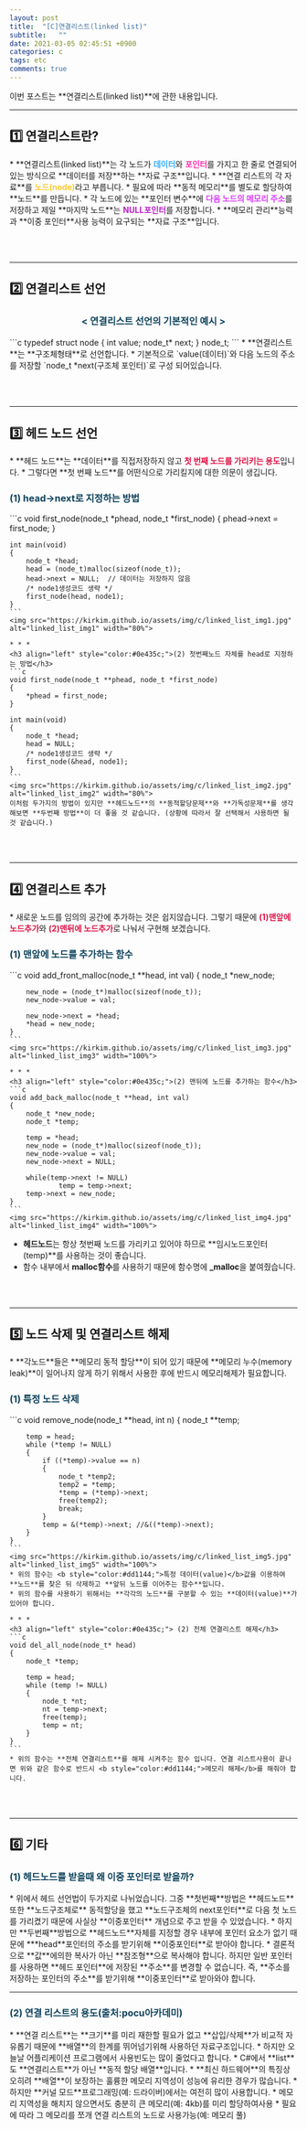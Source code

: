 ```yaml
---
layout: post
title:  "[C]연결리스트(linked list)"
subtitle:   ""
date: 2021-03-05 02:45:51 +0900
categories: c
tags: etc
comments: true 
---
```


이번 포스트는 **연결리스트(linked list)**에 관한 내용입니다.

* * *
<h2>1️⃣ 연결리스트란?</h2>
* **연결리스트(linked list)**는 각 노드가 <b style="color:#2facff;">데이터</b>와 <b style="color:#ff2fa9;">포인터</b>를 가지고 한 줄로 연결되어 있는 방식으로 **데이터를 저장**하는 **자료 구조**입니다.
* **연결 리스트의 각 자료**를 <b style="color:#ffc82f;">노드(node)</b>라고 부릅니다.
* 필요에 따라 **동적 메모리**를 별도로 할당하여 **노드**를 만듭니다.
* 각 노드에 있는 **포인터 변수**에 <b style="color:#d83bff;">다음 노드의 메모리 주소</b>를 저장하고 제일 **마지막 노드**는 <b style="color:#bc1dca;">NULL포인터</b>를 저장합니다.
* **메모리 관리**능력과 **이중 포인터**사용 능력이 요구되는 **자료 구조**입니다.
<!--이미지-->

<br /><br />

* * *
<h2>2️⃣ 연결리스트 선언</h2>
<h3 align="middle" style="color:#0e435c;"> &lt; 연결리스트 선언의 기본적인 예시 &gt;</h3>
```c
typedef struct node 
{
    int value;
    node_t* next;
} node_t;
```
* **연결리스트**는 **구조체형태**로 선언합니다.
* 기본적으로 `value(데이터)`와 다음 노드의 주소를 저장할 `node_t *next(구조체 포인터)`로 구성 되어있습니다.

<br /><br />

* * *
<h2>3️⃣ 헤드 노드 선언</h2>
* **헤드 노드**는 **데이터**를 직접저장하지 않고 <b style="color:#dd1144;">첫 번째 노드를 가리키는 용도</b>입니다.
* 그렇다면 **첫 번째 노드**를 어떤식으로 가리킬지에 대한 의문이 생깁니다.
    <h3 align="left" style="color:#0e435c;">(1) head->next로 지정하는 방법</h3>
    ```c
    void first_node(node_t *phead, node_t *first_node)
    {
        phead->next = first_node;
    }

    int main(void)
    {
        node_t *head;
        head = (node_t)malloc(sizeof(node_t));
        head->next = NULL;  // 데이터는 저장하지 않음
        /* node1생성코드 생략 */
        first_node(head, node1);
    }
    ```
    <img src="https://kirkim.github.io/assets/img/c/linked_list_img1.jpg" alt="linked_list_img1" width="80%">

    * * *
    <h3 align="left" style="color:#0e435c;">(2) 첫번째노드 자체를 head로 지정하는 방법</h3>
    ```c
    void first_node(node_t **phead, node_t *first_node)
    {
        *phead = first_node;
    }

    int main(void)
    {
        node_t *head;
        head = NULL;
        /* node1생성코드 생략 */
        first_node(&head, node1);
    }
    ```
    <img src="https://kirkim.github.io/assets/img/c/linked_list_img2.jpg" alt="linked_list_img2" width="80%">
    이처럼 두가지의 방법이 있지만 **헤드노드**의 **동적할당문제**와 **가독성문제**를 생각해보면 **두번째 방법**이 더 좋을 것 같습니다. (상황에 따라서 잘 선택해서 사용하면 될 것 같습니다.)

<br /><br />

* * *
<h2>4️⃣ 연결리스트 추가</h2>
* 새로운 노드를 임의의 공간에 추가하는 것은 쉽지않습니다. 그렇기 때문에 <b style="color:#dd1144;">(1)맨앞에 노드추가</b>와 <b style="color:#dd1144;">(2)맨뒤에 노드추가</b>로 나눠서 구현해 보겠습니다.
    <h3 align="left" style="color:#0e435c;">(1) 맨앞에 노드를 추가하는 함수</h3>
    ```c
    void add_front_malloc(node_t **head, int val)
    {
        node_t *new_node;

        new_node = (node_t*)malloc(sizeof(node_t));
        new_node->value = val;

        new_node->next = *head;
        *head = new_node;
    }
    ```
    <img src="https://kirkim.github.io/assets/img/c/linked_list_img3.jpg" alt="linked_list_img3" width="100%">

    * * *
    <h3 align="left" style="color:#0e435c;">(2) 맨뒤에 노드를 추가하는 함수</h3>
    ```c
    void add_back_malloc(node_t **head, int val)
    {
        node_t *new_node;
        node_t *temp;

        temp = *head;
        new_node = (node_t*)malloc(sizeof(node_t));
        new_node->value = val;
        new_node->next = NULL;

        while(temp->next != NULL)
                temp = temp->next;
        temp->next = new_node;
    }
    ```
    <img src="https://kirkim.github.io/assets/img/c/linked_list_img4.jpg" alt="linked_list_img4" width="100%">
* **헤드노드**는 항상 첫번째 노드를 가리키고 있어야 하므로 **임시노드포인터(temp)**를 사용하는 것이 좋습니다.
* 함수 내부에서 **malloc함수**를 사용하기 때문에 함수명에 **_malloc**을 붙여줬습니다.

<br /><br />

* * *
<h2>5️⃣ 노드 삭제 및 연결리스트 해제</h2>
* **각노드**들은 **메모리 동적 할당**이 되어 있기 때문에 **메모리 누수(memory leak)**이 일어나지 않게 하기 위해서 사용한 후에 반드시 메모리해제가 필요합니다.
    <h3 align="left" style="color:#0e435c;"> (1) 특정 노드 삭제</h3>
    ```c
    void remove_node(node_t **head, int n)
    {
        node_t **temp;

        temp = head;
        while (*temp != NULL)
        {
            if ((*temp)->value == n)
            {
                node_t *temp2;
                temp2 = *temp;
                *temp = (*temp)->next;
                free(temp2);
                break;
            }
            temp = &(*temp)->next; //&((*temp)->next);
        }
    }
    ```
    <img src="https://kirkim.github.io/assets/img/c/linked_list_img5.jpg" alt="linked_list_img5" width="100%">
    * 위의 함수는 <b style="color:#dd1144;">특정 데이터(value)</b>값을 이용하여 **노드**를 찾은 뒤 삭제하고 **앞뒤 노드를 이어주는 함수**입니다.
    * 위의 함수를 사용하기 위해서는 **각각의 노드**를 구분할 수 있는 **데이터(value)**가 있어야 합니다.
    
    * * *
    <h3 align="left" style="color:#0e435c;"> (2) 전체 연결리스트 해제</h3>
    ```c
    void del_all_node(node_t* head)
    {
        node_t *temp;

        temp = head;
        while (temp != NULL)
        {
            node_t *nt;
            nt = temp->next;
            free(temp);
            temp = nt;
        }
    }
    ```
    * 위의 함수는 **전체 연결리스트**를 해제 시켜주는 함수 입니다. 연결 리스트사용이 끝나면 위와 같은 함수로 반드시 <b style="color:#dd1144;">메모리 해제</b>를 해줘야 합니다.

<br /><br />

* * *
<h2>6️⃣ 기타</h2>
<h3 align="left" style="color:#0e435c;"> (1) 헤드노드를 받을때 왜 이중 포인터로 받을까?</h3>
* 위에서 헤드 선언법이 두가지로 나뉘었습니다. 그중 **첫번째**방법은 **헤드노드** 또한 **노드구조체로** 동적할당을 했고 **노드구조체의 next포인터**로 다음 첫 노드를 가리켰기 때문에 사실상 **이중포인터** 개념으로 주고 받을 수 있었습니다.
* 하지만 **두번째**방법으로 **헤드노드**자체를 지정할 경우 내부에 포인터 요소가 없기 때문에 ***head**포인터의 주소를 받기위해 **이중포인터**로 받아야 합니다.
* 결론적으로 **값**에의한 복사가 아닌 **참조형**으로 복사해야 합니다. 하지만 일반 포인터를 사용하면 **헤드 포인터**에 저장된 **주소**를 변경할 수 없습니다. 즉, **주소를 저장하는 포인터의 주소**를 받기위해 **이중포인터**로 받아와야 합니다.

* * *
<h3 align="left" style="color:#0e435c;"> (2) 연결 리스트의 용도(출처:pocu아카데미)</h3>
* **연결 리스트**는 **크기**를 미리 재한할 필요가 없고 **삽입/삭제**가 비교적 자유롭기 때문에 **배열**의 한계를 뛰어넘기위해 사용하던 자료구조입니다.
* 하지만 오늘날 어플리케이션 프로그램에서 사용빈도는 많이 줄었다고 합니다.
    * C#에서 **list**도 **연결리스트**가 아닌 **동적 할당 배열**입니다.
    * **최신 하드웨어**의 특징상 오히려 **배열**이 보장하는 훌륭한 메모리 지역성이 성능에 유리한 경우가 많습니다.
* 하지만 **커널 모드**프로그래밍(예: 드라이버)에서는 여전히 많이 사용합니다.
    * 메모리 지역성을 해치지 않으면서도 충분히 큰 메모리(예: 4kb)를 미리 할당하여사용
    * 필요에 따라 그 메모리를 쪼개 연결 리스트의 노드로 사용가능(예: 메모리 풀)